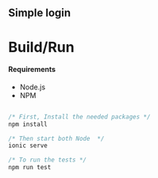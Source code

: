 ## Simple login

# Build/Run

#### Requirements

- Node.js
- NPM

```javascript

/* First, Install the needed packages */
npm install

/* Then start both Node  */
ionic serve

/* To run the tests */
npm run test


```
